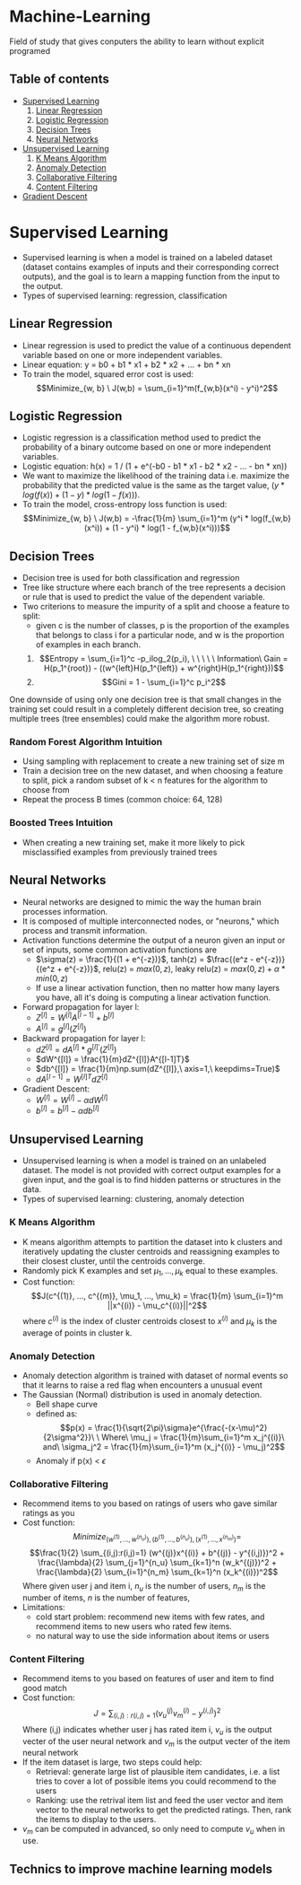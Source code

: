 # Machine-Learning
Field of study that gives conputers the ability to learn without explicit programed

## Table of contents
- [Supervised Learning](#supervisedlearning)
    1. [Linear Regression](#linearregression)
    2. [Logistic Regression](#logisticregression)
    3. [Decision Trees](#decisiontrees)
    4. [Neural Networks](#neuralnetworks)
- [Unsupervised Learning](#unsupervisedlearning)
    1. [K Means Algorithm](#kmeans)
    2. [Anomaly Detection](#anomalydetection)
    3. [Collaborative Filtering](#collaborate)
    4. [Content Filtering](#content)
- [Gradient Descent](#gradientdescent)

# Supervised Learning <a name="supervisedlearning"></a>
- Supervised learning is when a model is trained on a labeled dataset (dataset contains examples of inputs and their corresponding correct outputs), and the goal is to learn a mapping function from the input to the output. 
- Types of supervised learning: regression, classification

## Linear Regression <a name="linearregression"></a>
- Linear regression is used to predict the value of a continuous dependent variable based on one or more independent variables.
- Linear equation: y = b0 + b1 * x1 + b2 * x2 + ... + bn * xn
- To train the model, squared error cost is used: 
$$Minimize_{w, b} \ J(w,b) = \sum_{i=1}^m(f_{w,b}(x^i) - y^i)^2$$

## Logistic Regression <a name="logisticregression"></a>
- Logistic regression is a classification method used to predict the probability of a binary outcome based on one or more independent variables.
- Logistic equation: h(x) = 1 / (1 + e^(-b0 - b1 * x1 - b2 * x2 - ... - bn * xn))
- We want to maximize the likelihood of the training data i.e. maximize the probability that the predicted value is the same as the target value, $(y * log(f(x)) + (1 - y) * log(1 - f(x)))$.
- To train the model, cross-entropy loss function is used:
$$Minimize_{w, b} \ J(w,b) = -\frac{1}{m} \sum_{i=1}^m (y^i * log(f_{w,b}(x^i)) + (1 - y^i) * log(1 - f_{w,b}(x^i)))$$

## Decision Trees <a name="decisiontrees"></a>
- Decision tree is used for both classification and regression
- Tree like structure where each branch of the tree represents a decision or rule that is used to predict the value of the dependent variable. 
- Two criterions to measure the impurity of a split and choose a feature to split:
    - given c is the number of classes, p is the proportion of the examples that belongs to class i for a particular node, and w is the proportion of examples in each branch.
    1. $$Entropy = \sum_{i=1}^c -p_ilog_2(p_i), \ \ \ \ \ Information\  Gain = H(p_1^{root}) - ((w^{left}H(p_1^{left}) + w^{right}H(p_1^{right}))$$
    2. $$Gini = 1 - \sum_{i=1}^c p_i^2$$ 

One downside of using only one decision tree is that small changes in the training set could result in a completely different decision tree, so creating multiple trees (tree ensembles) could make the algorithm more robust.
### Random Forest Algorithm Intuition
- Using sampling with replacement to create a new training set of size m
- Train a decision tree on the new dataset, and when choosing a feature to split, pick a random subset of k < n features for the algorithm to choose from
- Repeat the process B times (common choice: 64, 128)
### Boosted Trees Intuition
- When creating a new training set, make it more likely to pick misclassified examples from previously trained trees

## Neural Networks <a name="neuralnetworks"></a>
- Neural networks are designed to mimic the way the human brain processes information.
- It is composed of multiple interconnected nodes, or "neurons," which process and transmit information. 
- Activation functions determine the output of a neuron given an input or set of inputs, some common activation functions are
    - $\sigma(z) = \frac{1}{(1 + e^{-z})}$, tanh(z) = $\frac{(e^z - e^{-z})}{(e^z + e^{-z})}$, relu(z) = $max(0, z)$, leaky relu(z) = $max(0, z) + \alpha * min(0, z)$
    - If use a linear activation function, then no matter how many layers you have, all it's doing is computing a linear activation function.
- Forward propagation for layer l:
    - $Z^{[l]} = W^{[l]}A^{[l-1]} + b^{[l]}$
    - $A^{[l]} = g^{[l]}(Z^{[l]})$
- Backward propagation for layer l:
    - $dZ^{[l]} = dA^{[l]} * g^{[l]'}(Z^{[l]})$
    - $dW^{[l]} = \frac{1}{m}dZ^{[l]}A^{[l-1]T}$
    - $db^{[l]} = \frac{1}{m}np.sum(dZ^{[l]},\  axis=1,\  keepdims=True)$
    - $dA^{[l-1]} = W^{[l]T}dZ^{[l]}$
- Gradient Descent:
    - $W^{[l]} = W^{[l]} - \alpha dW^{[l]}$
    - $b^{[l]} = b^{[l]} - \alpha db^{[l]}$

## Unsupervised Learning <a name="unsupervisedlearning"></a>
- Unsupervised learning is when a model is trained on an unlabeled dataset. The model is not provided with correct output examples for a given input, and the goal is to find hidden patterns or structures in the data. 
- Types of supervised learning: clustering, anomaly detection

### K Means Algorithm <a name="kmeans"></a>
- K means algorithm attempts to partition the dataset into k clusters and iteratively updating the cluster centroids and reassigning examples to their closest cluster, until the centroids converge. 
- Randomly pick K examples and set $\mu_1, ..., \mu_k$ equal to these examples.
- Cost function:
$$J(c^{(1)}, ..., c^{(m)}, \mu_1, ..., \mu_k) = \frac{1}{m} \sum_{i=1}^m ||x^{(i)} - \mu_c^{(i)}||^2$$
where $c^{(i)}$ is the index of cluster centroids closest to $x^{(i)}$ and $\mu_k$ is the average of points in cluster k.

### Anomaly Detection <a name="anomalydetection"></a>
- Anomaly detection algorithm is trained with dataset of normal events so that it learns to raise a red flag when encounters a unusual event
- The Gaussian (Normal) distribution is used in anomaly detection.
    - Bell shape curve
    - defined as: 
    $$p(x) = \frac{1}{\sqrt{2\pi}\sigma}e^{\frac{-(x-\mu)^2}{2\sigma^2}}\ \  Where\  \mu_j = \frac{1}{m}\sum_{i=1}^m x_j^{(i)}\  and\  \sigma_j^2 = \frac{1}{m}\sum_{i=1}^m (x_j^{(i)} - \mu_j)^2$$
    - Anomaly if p(x) < $\epsilon$
### Collaborative Filtering <a name="collaborate"></a>
- Recommend items to you based on ratings of users who gave similar ratings as you
- Cost function:
$$Minimize_{(w^{(1)}, ..., w^{(n_u)}), (b^{(1)}, ..., b^{(n_u)}), (x^{(1)}, ..., x^{(n_m)})} =$$
$$\frac{1}{2} \sum_{(i,j):r(i,j)=1} (w^{(j)}x^{(i)} + b^{(j)} - y^{(i,j)})^2 + \frac{\lambda}{2} \sum_{j=1}^{n_u} \sum_{k=1}^n (w_k^{(j)})^2 + \frac{\lambda}{2} \sum_{i=1}^{n_m} \sum_{k=1}^n (x_k^{(i)})^2$$
Where given user j and item i, $n_u$ is the number of users, $n_m$ is the number of items, $n$ is the number of features, 
- Limitations:
    - cold start problem: recommend new items with few rates, and recommend items to new users who rated few items.
    - no natural way to use the side information about items or users

### Content Filtering <a name="content"></a>
- Recommend items to you based on features of user and item to find good match
- Cost function:
$$J = \sum_{(i,j):r(i,j)=1} (v_u^{(j)}v_m^{(i)} - y^{(i,j)})^2$$
Where (i,j) indicates whether user j has rated item i, $v_u$ is the output vecter of the user neural network and $v_m$ is the output vecter of the item neural network
- If the item dataset is large, two steps could help:
    - Retrieval: generate large list of plausible item candidates, i.e. a list tries to cover a lot of possible items you could recommend to the users
    - Ranking: use the retrival item list and feed the user vector and item vector to the neural networks to get the predicted ratings. Then, rank the items to display to the users.
- $v_m$ can be computed in advanced, so only need to compute $v_u$ when in use.

## Technics to improve machine learning models  <a name="gradientdescent"></a>


